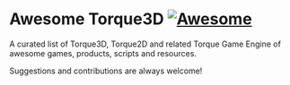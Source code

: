 # Awesome Torque3D [![Awesome](https://cdn.rawgit.com/sindresorhus/awesome/d7305f38d29fed78fa85652e3a63e154dd8e8829/media/badge.svg)](https://github.com/sindresorhus/awesome)

A curated list of Torque3D, Torque2D and related Torque Game Engine of awesome games, products, scripts and resources.

Suggestions and contributions are always welcome! 
